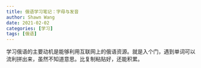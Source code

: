 ```yaml
---
title: 俄语学习笔记：字母与发音
author: Shawn Wang
date: 2021-02-02
categories: [学习]
tags: [俄语]
---
```


学习俄语的主要动机是能够利用互联网上的俄语资源。就是入个门，遇到单词可以流利拼出来，虽然不知道意思。比复制粘贴好，还能积累。






